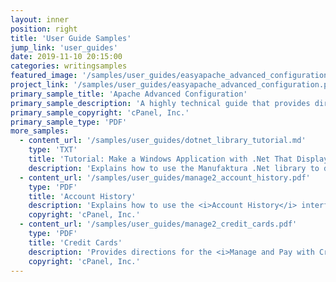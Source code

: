 ```yaml
---
layout: inner
position: right
title: 'User Guide Samples'
jump_link: 'user_guides'
date: 2019-11-10 20:15:00
categories: writingsamples
featured_image: '/samples/user_guides/easyapache_advanced_configuration_small.png'
project_link: '/samples/user_guides/easyapache_advanced_configuration.pdf'
primary_sample_title: 'Apache Advanced Configuration'
primary_sample_description: 'A highly technical guide that provides directions to server administrators to perform advanced configuration of their Apache web server.'
primary_sample_copyright: 'cPanel, Inc.'
primary_sample_type: 'PDF'
more_samples:
  - content_url: '/samples/user_guides/dotnet_library_tutorial.md'
    type: 'TXT'
    title: 'Tutorial: Make a Windows Application with .Net That Displays Sheet Music'
    description: 'Explains how to use the Manufaktura .Net library to display sheet music with C#.'
  - content_url: '/samples/user_guides/manage2_account_history.pdf'
    type: 'PDF'
    title: 'Account History'
    description: 'Explains how to use the <i>Account History</i> interface.'
    copyright: 'cPanel, Inc.'
  - content_url: '/samples/user_guides/manage2_credit_cards.pdf'
    type: 'PDF'
    title: 'Credit Cards'
    description: 'Provides directions for the <i>Manage and Pay with Credit Cards</i> interface.' 
    copyright: 'cPanel, Inc.'
---
```

